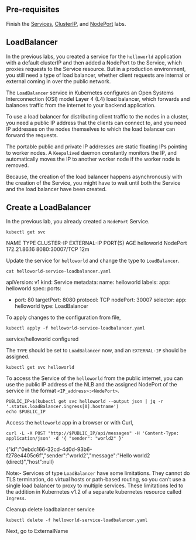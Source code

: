 ## Pre-requisites

Finish the [Services](services.md), [ClusterIP](clusterip.md), and [NodePort](nodeport.md) labs.

## LoadBalancer

In the previous labs, you created a service for the `helloworld` application with a default clusterIP and then added a NodePort to the Service, which proxies requests to the Service resource. But in a production environment, you still need a type of load balancer, whether client requests are internal or external coming in over the public network. 

The `LoadBalancer` service in Kubernetes configures an Open Systems Interconnection (OSI) model Layer 4 (L4) load balancer, which forwards and balances traffic from the internet to your backend application.

To use a load balancer for distributing client traffic to the nodes in a cluster, you need a public IP address that the clients can connect to, and you need IP addresses on the nodes themselves to which the load balancer can forward the requests. 

The portable public and private IP addresses are static floating IPs pointing to worker nodes. A `Keepalived` daemon constantly monitors the IP, and automatically moves the IP to another worker node if the worker node is removed.  

Because, the creation of the load balancer happens asynchronously with the creation of the Service, you might have to wait until both the Service and the load balancer have been created.


## Create a LoadBalancer

In the previous lab, you already created a `NodePort` Service. 

```execute
kubectl get svc 
```

NAME         TYPE       CLUSTER-IP     EXTERNAL-IP   PORT(S)          AGE
helloworld   NodePort   172.21.86.16   <none>        8080:30007/TCP   12m


Update the service for `helloworld` and change the type to `LoadBalancer`.

```execute
cat helloworld-service-loadbalancer.yaml
```

apiVersion: v1
kind: Service
metadata:
  name: helloworld
  labels:
    app: helloworld
spec:
  ports:
  - port: 80
    targetPort: 8080
    protocol: TCP
    nodePort: 30007
  selector:
    app: helloworld
  type: LoadBalancer



To apply changes to the configuration from file,

```execute
kubectl apply -f helloworld-service-loadbalancer.yaml
```

service/helloworld configured

The `TYPE` should be set to `LoadBalancer` now, and an `EXTERNAL-IP` should be assigned.

```execute
kubectl get svc helloworld
```

To access the Service of the `helloworld` from the public internet, you can use the public IP address of the NLB and the assigned NodePort of the service in the format `<IP_address>:<NodePort>`.

```execute
PUBLIC_IP=$(kubectl get svc helloworld --output json | jq -r '.status.loadBalancer.ingress[0].hostname')
echo $PUBLIC_IP
```

Access the `helloworld` app in a browser or with Curl,

```execute
curl -L -X POST "http://$PUBLIC_IP/api/messages" -H 'Content-Type: application/json' -d '{ "sender": "world2" }'
```

{"id":"0ebdc166-32cd-4d0d-93b6-f278e4405c6f","sender":"world2","message":"Hello world2 (direct)","host":null}

Note:- Services of type `LoadBalancer` have some limitations. They cannot do TLS termination, do virtual hosts or path-based routing, so you can’t use a single load balancer to proxy to multiple services. These limitations led to the addition in Kubernetes v1.2 of a separate kubernetes resource called `Ingress`.

Cleanup delete loadbalancer service 

```execute
kubectl delete -f helloworld-service-loadbalancer.yaml
```


Next, go to ExternalName
